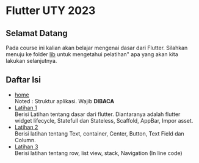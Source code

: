 # Flutter UTY 2023

## Selamat Datang

Pada course ini kalian akan belajar mengenai dasar dari Flutter. Silahkan menuju ke folder [lib](https://github.com/dikynugraha1111/bootcamp_uty/tree/master/lib) untuk mengetahui pelatihan" apa yang akan kita lakukan selanjutnya.

## Daftar Isi

- [home](https://github.com/dikynugraha1111/bootcamp_uty/tree/master/lib)</br>
  Noted : Struktur aplikasi. Wajib **DIBACA**
- [Latihan 1](https://github.com/dikynugraha1111/bootcamp_uty/tree/master/lib/latihan_1/)</br>
  Berisi Latihan tentang dasar dari flutter. Diantaranya adalah flutter widget lifecycle, Statefull dan Stateless, Scaffold, AppBar, Impor asset.
- [Latihan 2](https://github.com/dikynugraha1111/bootcamp_uty/tree/master/lib/latihan_2/)</br>
  Berisi latihan tentang Text, container, Center, Button, Text Field dan Column.
- [Latihan 3](https://github.com/dikynugraha1111/bootcamp_uty/tree/master/lib/latihan_3/)</br>
  Berisi latihan tentang row, list view, stack, Navigation (In line code)
